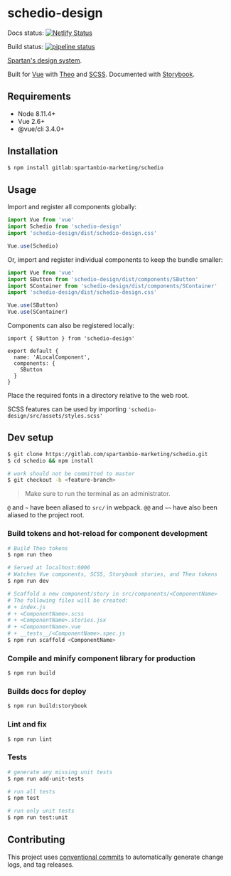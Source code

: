 # schedio-design

Docs status: [![Netlify Status](https://api.netlify.com/api/v1/badges/aed4d7e6-2fb2-4c4d-bc03-6eccf5598462/deploy-status)](https://app.netlify.com/sites/spartanbio-design/deploys)

Build status: [![pipeline status](https://gitlab.com/spartanbio-marketing/schedio/badges/master/pipeline.svg)](https://gitlab.com/spartanbio-marketing/schedio/commits/master)

[Spartan's design system](https://spartanbio-design.netlify.com).

Built for [Vue](https://vuejs.org) with [Theo](https://github.com/salesforce-ux/theo) and
[SCSS](https://sass-lang.com/). Documented with [Storybook](https://storybook.js.org).

## Requirements

- Node 8.11.4+
- Vue 2.6+
- @vue/cli 3.4.0+

## Installation

```bash
$ npm install gitlab:spartanbio-marketing/schedio
```

## Usage

Import and register all components globally:

```js
import Vue from 'vue'
import Schedio from 'schedio-design'
import 'schedio-design/dist/schedio-design.css'

Vue.use(Schedio)
```

Or, import and register individual components to keep the bundle smaller:

```js
import Vue from 'vue'
import SButton from 'schedio-design/dist/components/SButton'
import SContainer from 'schedio-design/dist/components/SContainer'
import 'schedio-design/dist/schedio-design.css'

Vue.use(SButton)
Vue.use(SContainer)
```

Components can also be registered locally:

<!-- prettier-ignore-start -->
```vue
import { SButton } from 'schedio-design'

export default {
  name: 'ALocalComponent',
  components: {
    SButton
  }
}
```
<!-- prettier-ignore-end -->

Place the required fonts in a directory relative to the web root.

SCSS features can be used by importing `'schedio-design/src/assets/styles.scss'`

## Dev setup

```bash
$ git clone https://gitlab.com/spartanbio-marketing/schedio.git
$ cd schedio && npm install

# work should not be committed to master
$ git checkout -b <feature-branch>
```

> Make sure to run the terminal as an administrator.

`@` and `~` have been aliased to `src/` in webpack. `@@` and `~~` have also been aliased to the
project root.

### Build tokens and hot-reload for component development

```bash
# Build Theo tokens
$ npm run theo

# Served at localhost:6006
# Watches Vue components, SCSS, Storybook stories, and Theo tokens
$ npm run dev

# Scaffold a new component/story in src/components/<ComponentName>
# The following files will be created:
# + index.js
# + <ComponentName>.scss
# + <ComponentName>.stories.jsx
# + <ComponentName>.vue
# + __tests__/<ComponentName>.spec.js
$ npm run scaffold <ComponentName>
```

### Compile and minify component library for production

```bash
$ npm run build
```

### Builds docs for deploy

```bash
$ npm run build:storybook
```

### Lint and fix

```bash
$ npm run lint
```

### Tests

```bash
# generate any missing unit tests
$ npm run add-unit-tests

# run all tests
$ npm test

# run only unit tests
$ npm run test:unit
```

## Contributing

This project uses [conventional commits](https://conventionalcommits.org/) to automatically generate
change logs, and tag releases.
